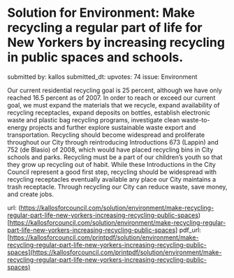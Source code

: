 # Solution for Environment: Make recycling a regular part of life for New Yorkers by increasing recycling in public spaces and schools. #

submitted by: kallos
submitted_dt: 
upvotes: 74
issue: Environment

Our current residential recycling goal is 25 percent, although we have only reached 16.5 percent as of 2007. In order to reach or exceed our current goal, we must expand the materials that we recycle, expand availability of recycling receptacles, expand deposits on bottles, establish electronic waste and plastic bag recycling programs, investigate clean waste-to-energy projects and further explore sustainable waste export and transportation. Recycling should become widespread and proliferate throughout our City through reintroducing Introductions 673 (Lappin) and 752 (de Blasio) of 2008, which would have placed recycling bins in City schools and parks. Recycling must be a part of our children’s youth so that they grow up recycling out of habit. While these Introductions in the City Council represent a good first step, recycling should be widespread with recycling receptacles eventually available any place our City maintains a trash receptacle. Through recycling our City can reduce waste, save money, and create jobs.

url: (https://kallosforcouncil.com/solution/environment/make-recycling-regular-part-life-new-yorkers-increasing-recycling-public-spaces)[https://kallosforcouncil.com/solution/environment/make-recycling-regular-part-life-new-yorkers-increasing-recycling-public-spaces]
pdf_url: [https://kallosforcouncil.com/printpdf/solution/environment/make-recycling-regular-part-life-new-yorkers-increasing-recycling-public-spaces](https://kallosforcouncil.com/printpdf/solution/environment/make-recycling-regular-part-life-new-yorkers-increasing-recycling-public-spaces)